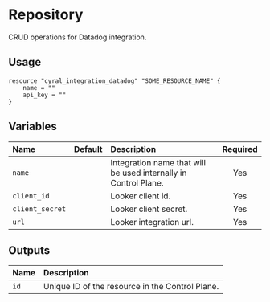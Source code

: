 # Repository

CRUD operations for Datadog integration.

## Usage

```hcl
resource "cyral_integration_datadog" "SOME_RESOURCE_NAME" {
    name = ""
    api_key = ""
}
```

## Variables

|  Name         |  Default  |  Description                                                          | Required |
|:--------------|:---------:|:----------------------------------------------------------------------|:--------:|
| `name`        |           | Integration name that will be used internally in Control Plane.       | Yes      |
| `client_id`        |           | Looker client id.       | Yes      |
| `client_secret`        |           | Looker client secret.       | Yes      |
| `url`        |           | Looker integration url.       | Yes      |


## Outputs

|  Name        |  Description                                                        |
|:-------------|:--------------------------------------------------------------------|
| `id`         | Unique ID of the resource in the Control Plane.                     |